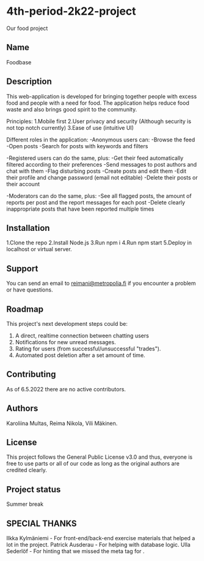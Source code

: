 # 4th-period-2k22-project

Our food project

## Name
Foodbase

## Description
This web-application is developed for bringing together people with
excess food and people with a need for food.
The application helps reduce food waste and also brings good spirit
to the community.

Principles:
1.Mobile first
2.User privacy and security (Although security is not top notch currently)
3.Ease of use (intuitive UI)

Different roles in the application:
-Anonymous users can:
    -Browse the feed
    -Open posts
    -Search for posts with keywords and filters

-Registered users can do the same, plus:
    -Get their feed automatically filtered according to their preferences
    -Send messages to post authors and chat with them
    -Flag disturbing posts
    -Create posts and edit them
    -Edit their profile and change password (email not editable)
    -Delete their posts or their account

-Moderators can do the same, plus:
    -See all flagged posts, the amount of reports per post and the report messages for each post
    -Delete clearly inappropriate posts that have been reported multiple times

## Installation
1.Clone the repo
2.Install Node.js
3.Run npm i
4.Run npm start
5.Deploy in localhost or virtual server.

## Support
You can send an email to reimani@metropolia.fi if you encounter a problem or have questions.

## Roadmap
This project's next development steps could be:

1. A direct, realtime connection between chatting users
2. Notifications for new unread messages.
3. Rating for users (from successful/unsuccessful "trades").
4. Automated post deletion after a set amount of time.

## Contributing
As of 6.5.2022 there are no active contributors.

## Authors
Karoliina Multas,
Reima Nikola,
Vili Mäkinen.

## License
This project follows the General Public License v3.0 and thus,
everyone is free to use parts or all of our code as long as the
original authors are credited clearly.

## Project status
Summer break

## SPECIAL THANKS
Ilkka Kylmäniemi - For front-end/back-end exercise materials that helped a lot in the project.
Patrick Ausderau - For helping with database logic.
Ulla Sederlöf - For hinting that we missed the meta tag for .